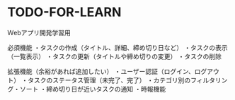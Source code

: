 # TODO-FOR-LEARN
Ｗebアプリ開発学習用

必須機能
・タスクの作成（タイトル、詳細、締め切り日など）
・タスクの表示（一覧表示）
・タスクの更新（タイトルや締め切りの変更）
・タスクの削除

拡張機能（余裕があれば追加したい）
・ユーザー認証（ログイン、ログアウト）
・タスクのステータス管理（未完了、完了）
・カテゴリ別のフィルタリング・ソート
・締め切り日が近いタスクの通知
・時報機能
